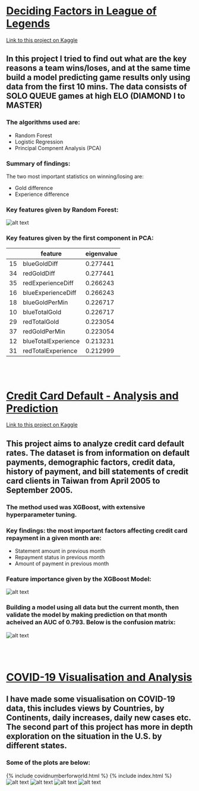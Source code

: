 # [Deciding Factors in League of Legends](https://github.com/charliesong66/Deciding-Factors-in-League-of-Legends/blob/master/deciding-factors-in-league-of-legends.ipynb)

[Link to this project on Kaggle](https://www.kaggle.com/yuankunsong/deciding-factors-in-league-of-legends)

## In this project I tried to find out what are the key reasons a team wins/loses, and at the same time build a model predicting game results only using data from the first 10 mins. The data consists of SOLO QUEUE games at high ELO (DIAMOND I to MASTER)

### The algorithms used are:
* Random Forest
* Logistic Regression
* Principal Compnent Analysis (PCA)

### Summary of findings:

The two most important statistics on winning/losing are:
* Gold difference
* Experience difference

### Key features given by Random Forest:
![alt text](https://raw.githubusercontent.com/charliesong66/charlie-portfolio/master/images/lol%20factor1.png?raw=true)

### Key features given by the first component in PCA:

|   | feature |	eigenvalue |
| --- | --- | --- |
|15 |	blueGoldDiff | 	0.277441 |
|34	| redGoldDiff	| 0.277441 |
|35	| redExperienceDiff	| 0.266243 |
|16	| blueExperienceDiff	| 0.266243 |
|18	| blueGoldPerMin	| 0.226717 |
|10	| blueTotalGold	| 0.226717 |
|29	| redTotalGold	| 0.223054 |
|37	| redGoldPerMin	| 0.223054 |
|12	| blueTotalExperience	| 0.213231 |
|31	| redTotalExperience	| 0.212999 |

<br>
<br>

# [Credit Card Default - Analysis and Prediction](https://github.com/charliesong66/Predicting-Credit-Card-Default-Using-XGBoost/blob/master/predicting-credit-card-default-using-xgboost.ipynb)
[Link to this project on Kaggle](https://www.kaggle.com/yuankunsong/predicting-credit-card-default-auc-0-793)

## This project aims to analyze credit card default rates. The dataset is from information on default payments, demographic factors, credit data, history of payment, and bill statements of credit card clients in Taiwan from April 2005 to September 2005.

### The method used was XGBoost, with extensive hyperparameter tuning.

### Key findings: the most important factors affecting credit card repayment in a given month are:
* Statement amount in previous month
* Repayment status in previous month
* Amount of payment in previous month

### Feature importance given by the XGBoost Model:
![alt text](https://github.com/charliesong66/Charlie_Song_DataScience_Portfolio/blob/master/images/creditcard1.png?raw=true)

### Building a model using all data but the current month, then validate the model by making prediction on that month acheived an AUC of 0.793. Below is the confusion matrix:
![alt text](https://github.com/charliesong66/Charlie_Song_DataScience_Portfolio/blob/master/images/creditcard2.png?raw=true)

<br>
<br>

# [COVID-19 Visualisation and Analysis](https://www.kaggle.com/yuankunsong/covid-19-visualisation-analysis)

## I have made some visualisation on COVID-19 data, this includes views by Countries, by Continents, daily increases, daily new cases etc. The second part of this project has more in depth exploration on the situation in the U.S. by different states.

### Some of the plots are below:

{% include covidnumberforworld.html %}
{% include index.html %}
![alt text](https://github.com/charliesong66/Charlie_Song_DataScience_Portfolio/blob/master/images/covid2.png?raw=true)
![alt text](https://github.com/charliesong66/Charlie_Song_DataScience_Portfolio/blob/master/images/covid3.png?raw=true)
![alt text](https://github.com/charliesong66/Charlie_Song_DataScience_Portfolio/blob/master/images/covid4.png?raw=true)
![alt text](https://github.com/charliesong66/Charlie_Song_DataScience_Portfolio/blob/master/images/covid5.png?raw=true)

